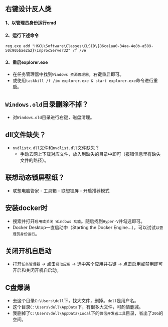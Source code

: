 ## 右键设计反人类
#### 1、以管理员身份运行cmd
#### 2、运行下述命令
`reg.exe add "HKCU\Software\Classes\CLSID\{86ca1aa0-34aa-4e8b-a509-50c905bae2a2}\InprocServer32" /f /ve`
#### 3、重启explorer.exe
* 在任务管理器中找到`Windows 资源管理器`，右键重启即可。
* 或使用`taskkill /f /im explorer.exe & start explorer.exe`命令进行重启。

## `Windows.old`目录删除不掉？
* 对`Windows.old`目录进行右键，磁盘清理。

## dll文件缺失？
* `nvdlistx.dll`文件和`nvdlist.dll`文件缺失？
  - 手动去网上下载对应文件，放入到缺失的目录中即可（报错信息里有缺失文件的路径）。

## 联想动态锁屏壁纸？
* 联想电脑管家 - 工具箱 - 联想锁屏 - 开启推荐模式

## 安装docker时
* 搜索并打开`启用或关闭 Windows 功能`。随后找到`Hyper-V`并勾选即可。
* Docker Desktop一直启动中（Starting the Docker Engine...），可以试试`以管理员身份运行`。

## 关闭开机自启动
* 打开`任务管理器` -> 点击`启动应用` -> 选中某个应用并右键 -> 点击启用或禁用即可开启和关闭开机自启动。

## C盘爆满
* 去这个目录`C:\Users\dell`下，找大文件，删掉。`dell`是用户名。
* 这个目录`C:\Users\dell\AppData`下，有很多大文件，可酌情删减。
* 我删掉了`C:\Users\dell\AppData\Local`下的`微信开发者工具`目录，省出了`20G`的空间。
